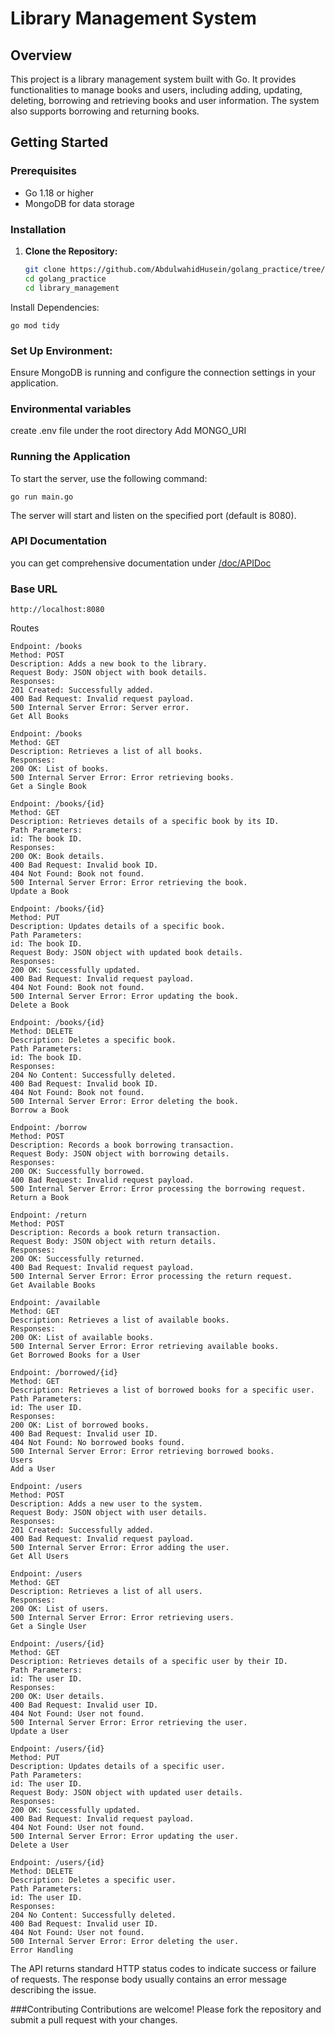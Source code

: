 
# Library Management System

## Overview

This project is a library management system built with Go. It provides functionalities to manage books and users, including adding, updating, deleting, borrowing and retrieving books and user information. The system also supports borrowing and returning books.

## Getting Started

### Prerequisites

- Go 1.18 or higher
- MongoDB for data storage

### Installation

1. **Clone the Repository:**

   ```sh
   git clone https://github.com/AbdulwahidHusein/golang_practice/tree/main/library_management
   cd golang_practice
   cd library_management
   ```

Install Dependencies:
```ssh
go mod tidy
```
### Set Up Environment:
Ensure MongoDB is running and configure the connection settings in your application.

### Environmental variables
create .env file under the root directory
Add MONGO_URI

### Running the Application
To start the server, use the following command:

```ssh
go run main.go
```
The server will start and listen on the specified port (default is 8080).

### API Documentation
you can get comprehensive documentation under <a href="https://github.com/AbdulwahidHusein/golang_practice/blob/main/library_management/docs/APIDoc.md">/doc/APIDoc</a>

### Base URL
```ssh
http://localhost:8080
```

Routes

```ssh
Endpoint: /books
Method: POST
Description: Adds a new book to the library.
Request Body: JSON object with book details.
Responses:
201 Created: Successfully added.
400 Bad Request: Invalid request payload.
500 Internal Server Error: Server error.
Get All Books

Endpoint: /books
Method: GET
Description: Retrieves a list of all books.
Responses:
200 OK: List of books.
500 Internal Server Error: Error retrieving books.
Get a Single Book

Endpoint: /books/{id}
Method: GET
Description: Retrieves details of a specific book by its ID.
Path Parameters:
id: The book ID.
Responses:
200 OK: Book details.
400 Bad Request: Invalid book ID.
404 Not Found: Book not found.
500 Internal Server Error: Error retrieving the book.
Update a Book

Endpoint: /books/{id}
Method: PUT
Description: Updates details of a specific book.
Path Parameters:
id: The book ID.
Request Body: JSON object with updated book details.
Responses:
200 OK: Successfully updated.
400 Bad Request: Invalid request payload.
404 Not Found: Book not found.
500 Internal Server Error: Error updating the book.
Delete a Book

Endpoint: /books/{id}
Method: DELETE
Description: Deletes a specific book.
Path Parameters:
id: The book ID.
Responses:
204 No Content: Successfully deleted.
400 Bad Request: Invalid book ID.
404 Not Found: Book not found.
500 Internal Server Error: Error deleting the book.
Borrow a Book

Endpoint: /borrow
Method: POST
Description: Records a book borrowing transaction.
Request Body: JSON object with borrowing details.
Responses:
200 OK: Successfully borrowed.
400 Bad Request: Invalid request payload.
500 Internal Server Error: Error processing the borrowing request.
Return a Book

Endpoint: /return
Method: POST
Description: Records a book return transaction.
Request Body: JSON object with return details.
Responses:
200 OK: Successfully returned.
400 Bad Request: Invalid request payload.
500 Internal Server Error: Error processing the return request.
Get Available Books

Endpoint: /available
Method: GET
Description: Retrieves a list of available books.
Responses:
200 OK: List of available books.
500 Internal Server Error: Error retrieving available books.
Get Borrowed Books for a User

Endpoint: /borrowed/{id}
Method: GET
Description: Retrieves a list of borrowed books for a specific user.
Path Parameters:
id: The user ID.
Responses:
200 OK: List of borrowed books.
400 Bad Request: Invalid user ID.
404 Not Found: No borrowed books found.
500 Internal Server Error: Error retrieving borrowed books.
Users
Add a User

Endpoint: /users
Method: POST
Description: Adds a new user to the system.
Request Body: JSON object with user details.
Responses:
201 Created: Successfully added.
400 Bad Request: Invalid request payload.
500 Internal Server Error: Error adding the user.
Get All Users

Endpoint: /users
Method: GET
Description: Retrieves a list of all users.
Responses:
200 OK: List of users.
500 Internal Server Error: Error retrieving users.
Get a Single User

Endpoint: /users/{id}
Method: GET
Description: Retrieves details of a specific user by their ID.
Path Parameters:
id: The user ID.
Responses:
200 OK: User details.
400 Bad Request: Invalid user ID.
404 Not Found: User not found.
500 Internal Server Error: Error retrieving the user.
Update a User

Endpoint: /users/{id}
Method: PUT
Description: Updates details of a specific user.
Path Parameters:
id: The user ID.
Request Body: JSON object with updated user details.
Responses:
200 OK: Successfully updated.
400 Bad Request: Invalid request payload.
404 Not Found: User not found.
500 Internal Server Error: Error updating the user.
Delete a User

Endpoint: /users/{id}
Method: DELETE
Description: Deletes a specific user.
Path Parameters:
id: The user ID.
Responses:
204 No Content: Successfully deleted.
400 Bad Request: Invalid user ID.
404 Not Found: User not found.
500 Internal Server Error: Error deleting the user.
Error Handling
```
The API returns standard HTTP status codes to indicate success or failure of requests. The response body usually contains an error message describing the issue.

###Contributing
Contributions are welcome! Please fork the repository and submit a pull request with your changes.
